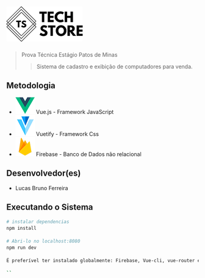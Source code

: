 # ![](src/assets/logo_black.png)

> Prova Técnica Estágio Patos de Minas 
>> Sistema de cadastro e exibição de computadores para venda.

## Metodologia

* ![](src/assets/vue.png)  Vue.js - Framework JavaScript
* ![](src/assets/vuetifyjs.png)  Vuetify - Framework Css
* ![](src/assets/firebase.png)  Firebase - Banco de Dados não relacional

## Desenvolvedor(es)
* Lucas Bruno Ferreira

## Executando o Sistema

``` bash
# instalar dependencias
npm install

# Abri-lo no localhost:8080
npm run dev

É preferível ter instalado globalmente: Firebase, Vue-cli, vue-router e vuetify.

``

